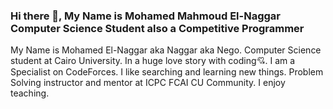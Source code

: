 ### Hi there 👋, My Name is Mohamed Mahmoud El-Naggar Computer Science Student also a Competitive Programmer
My Name is Mohamed El-Naggar aka Naggar aka Nego. Computer Science student at Cairo University. In a huge love story with coding💘. I am a Specialist on CodeForces. I like searching and learning new things. Problem Solving instructor and mentor at ICPC FCAI CU Community. I enjoy teaching.
<!--
**naggarx/naggarx** is a ✨ _special_ ✨ repository because its `README.md` (this file) appears on your GitHub profile.

Here are some ideas to get you started:

- 🔭 I’m currently working on ...
- 🌱 I’m currently learning ...
- 👯 I’m looking to collaborate on ...
- 🤔 I’m looking for help with ...
- 💬 Ask me about ...
- 📫 How to reach me: ...
- 😄 Pronouns: ...
- ⚡ Fun fact: ...
-->
